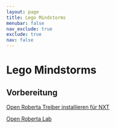 ```yaml
---
layout: page
title: Lego Mindstorms
menubar: false
nav_exclude: true
exclude: true
nav: false
---
```


# Lego Mindstorms

## Vorbereitung

[Open Roberta Treiber installieren für NXT](https://jira.iais.fraunhofer.de/wiki/spaces/ORInfo/pages/31654909/Vorbereitung+NXT)

[Open Roberta Lab](https://lab.open-roberta.org/#)
